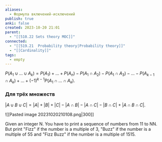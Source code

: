 ```yaml
---
aliases:
  - Формула включений-исключений
publish: true
anki: false
created: 2023-10-20 21:01
parent:
  - "[[510.22 Sets theory MOC]]"
connected:
  - "[[519.21  Probability theory|Probability theory]]"
  - "[[Cardinality]]"
tags:
  - empty
---
```

$P(A_1 \cup \ldots \cup A_k) = P(A_1) + \ldots + P(A_n) - P(A_1 \cap A_2) - P(A_1 \cap A_3) - \ldots - P(A_{k-1} \cap A_k) + \ldots + (-1)^{k-1}P(A_1 \cap \ldots \cap A_k)$.


### Для трёх множеств
$|A \cup B \cup C| = |A| + |B| + |C| - |A \cap B| - |A \cap C| - |B \cap C| + |A \cap B \cap C|$.


![[Pasted image 20231020210108.png|300]]

Given an integer N. You have to print a sequence of numbers from 11 to NN. But print "Fizz" if the number is a multiple of 3, "Buzz" if the number is a multiple of 55 and "Fizz Buzz" if the number is a multiple of 1515.
